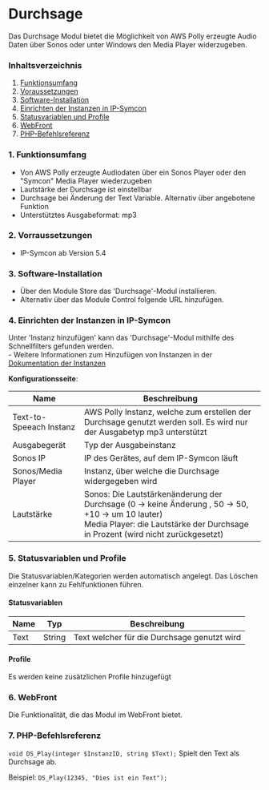 # Durchsage
Das Durchsage Modul bietet die Möglichkeit von AWS Polly erzeugte Audio Daten über Sonos oder unter Windows den Media Player widerzugeben.

### Inhaltsverzeichnis

1. [Funktionsumfang](#1-funktionsumfang)
2. [Voraussetzungen](#2-voraussetzungen)
3. [Software-Installation](#3-software-installation)
4. [Einrichten der Instanzen in IP-Symcon](#4-einrichten-der-instanzen-in-ip-symcon)
5. [Statusvariablen und Profile](#5-statusvariablen-und-profile)
6. [WebFront](#6-webfront)
7. [PHP-Befehlsreferenz](#7-php-befehlsreferenz)

### 1. Funktionsumfang

* Von AWS Polly erzeugte Audiodaten über ein Sonos Player oder den "Symcon" Media Player wiederzugeben
* Lautstärke der Durchsage ist einstellbar
* Durchsage bei Änderung der Text Variable. Alternativ über angebotene Funktion
* Unterstütztes Ausgabeformat: mp3

### 2. Vorraussetzungen

- IP-Symcon ab Version 5.4

### 3. Software-Installation

* Über den Module Store das 'Durchsage'-Modul installieren.
* Alternativ über das Module Control folgende URL hinzufügen.

### 4. Einrichten der Instanzen in IP-Symcon

 Unter 'Instanz hinzufügen' kann das 'Durchsage'-Modul mithilfe des Schnellfilters gefunden werden.  
	- Weitere Informationen zum Hinzufügen von Instanzen in der [Dokumentation der Instanzen](https://www.symcon.de/service/dokumentation/konzepte/instanzen/#Instanz_hinzufügen)

__Konfigurationsseite__:

Name                    | Beschreibung
----------------------- | ------------------
Text-to-Speeach Instanz | AWS Polly Instanz, welche zum erstellen der Durchsage genutzt werden soll. Es wird nur der Ausgabetyp mp3 unterstützt
Ausgabegerät            | Typ der Ausgabeinstanz
Sonos IP                | IP des Gerätes, auf dem IP-Symcon läuft
Sonos/Media Player      | Instanz, über welche die Durchsage widergegeben wird
Lautstärke              | Sonos: Die Lautstärkenänderung der Durchsage (0 &rarr; keine Änderung , 50 &rarr; 50, +10 &rarr; um 10 lauter) <br>Media Player: die Lautstärke der Durchsage in Prozent (wird nicht zurückgesetzt)


### 5. Statusvariablen und Profile

Die Statusvariablen/Kategorien werden automatisch angelegt. Das Löschen einzelner kann zu Fehlfunktionen führen.

#### Statusvariablen

Name     | Typ     | Beschreibung
-------- | ------- | ------------
Text     | String  | Text welcher für die Durchsage genutzt wird

#### Profile

Es werden keine zusätzlichen Profile hinzugefügt

### 6. WebFront

Die Funktionalität, die das Modul im WebFront bietet.

### 7. PHP-Befehlsreferenz

`void DS_Play(integer $InstanzID, string $Text);`
Spielt den Text als Durchsage ab.

Beispiel:
`DS_Play(12345, "Dies ist ein Text");`